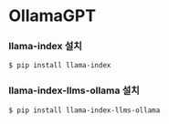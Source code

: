 # OllamaGPT


### llama-index 설치
```bash
$ pip install llama-index
```

### llama-index-llms-ollama 설치
```bash
$ pip install llama-index-llms-ollama
```